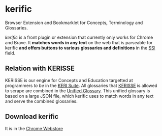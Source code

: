 # kerific
Browser Extension and Bookmarklet for Concepts, Terminology and Glossaries.

*kerific* is a front plugin or extension that currently only works for Chrome and Brave. It **matches words in any text** on the web that is parseable for kerific **and offers buttons to various glossaries and definitions** in the [SSI](self-sovereign-identity) field.

## Relation with KERISSE
KERISSE is our engine for Concepts and Education targetted at programmers *to be* in the [KERI Suite](keri-suite). All glossaries that [KERISSE](KERISSE) is allowed to scrape are combined in the [Unified Glossary](https://weboftrust.github.io/WOT-terms/docs/glossary-unified?level=2). This unified glossary is based on a large JSON file, which kerific uses to match words in any text and serve the combined glossaries.

## Download kerific
It is in the [Chrome Webstore](https://chromewebstore.google.com/detail/kerific/ckbmkbbmnfbeecfmoiohobcdmopekgmp?hl=nl)
